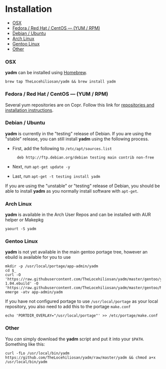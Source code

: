# Installation

- [OSX](#osx)
- [Fedora / Red Hat / CentOS — (YUM / RPM)](#fedora--red-hat--centos--yum--rpm)
- [Debian / Ubuntu](#debian--ubuntu)
- [Arch Linux](#arch-linux)
- [Gentoo Linux](#gentoo-linux)
- [Other](#other)

<!-- toc -->

### OSX

**yadm** can be installed using [Homebrew](https://github.com/Homebrew/homebrew).

    brew tap TheLocehiliosan/yadm && brew install yadm

### Fedora / Red Hat / CentOS — (YUM / RPM)

Several yum repositories are on Copr. Follow this link for [repositories and installation instructions](https://copr.fedorainfracloud.org/coprs/thelocehiliosan/yadm/).

### Debian / Ubuntu

**yadm** is currently in the "testing" release of Debian. If you are using the "stable" release, you can still install **yadm** using the following process.

* First, add the following to `/etc/apt/sources.list`

        deb http://ftp.debian.org/debian testing main contrib non-free

* Next, run `apt-get update -y`

* Last, run `apt-get -t testing install yadm`

If you are using the "unstable" or "testing" release of Debian, you should be able to install **yadm** as you normally install software with `apt-get`.

### Arch Linux

**yadm** is available in the Arch User Repos and can be installed with AUR helper or Makepkg

    yaourt -S yadm

### Gentoo Linux

**yadm** is not yet available in the main gentoo portage tree, however an ebuild is available for you to use

    mkdir -p /usr/local/portage/app-admin/yadm
    cd $_
    curl -O 'https://raw.githubusercontent.com/TheLocehiliosan/yadm/master/gentoo/yadm-1.04.ebuild' -O 'https://raw.githubusercontent.com/TheLocehiliosan/yadm/master/gentoo/Manifest'
    emerge -atv app-admin/yadm

If you have not configured portage to use `/usr/local/portage` as your local
repository, you also need to add this to the portage `make.conf`

    echo 'PORTDIR_OVERLAY="/usr/local/portage"' >> /etc/portage/make.conf

### Other

You *can* simply download the **yadm** script and put it into your `$PATH`. Something like this:

    curl -fLo /usr/local/bin/yadm https://github.com/TheLocehiliosan/yadm/raw/master/yadm && chmod a+x /usr/local/bin/yadm

